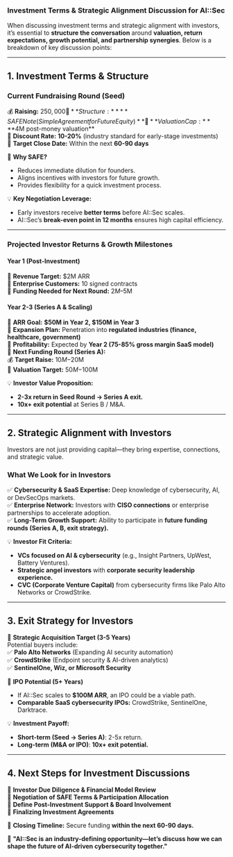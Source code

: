 ### **Investment Terms & Strategic Alignment Discussion for AI::Sec**

When discussing investment terms and strategic alignment with investors, it’s essential to **structure the conversation** around **valuation, return expectations, growth potential, and partnership synergies**. Below is a breakdown of key discussion points:

---

## **1. Investment Terms & Structure**
### **Current Fundraising Round (Seed)**
💰 **Raising:** $250,000  
📍 **Structure:** **SAFE Note (Simple Agreement for Future Equity)**  
📍 **Valuation Cap:** **$4M post-money valuation**  
📍 **Discount Rate:** **10-20%** (industry standard for early-stage investments)  
📍 **Target Close Date:** Within the next **60-90 days**  

🔹 **Why SAFE?**  
- Reduces immediate dilution for founders.  
- Aligns incentives with investors for future growth.  
- Provides flexibility for a quick investment process.  

💡 **Key Negotiation Leverage:**  
- Early investors receive **better terms** before AI::Sec scales.  
- AI::Sec’s **break-even point in 12 months** ensures high capital efficiency.  

---

### **Projected Investor Returns & Growth Milestones**
#### **Year 1 (Post-Investment)**
📍 **Revenue Target:** $2M ARR  
📍 **Enterprise Customers:** 10 signed contracts  
📍 **Funding Needed for Next Round:** $2M–$5M  

#### **Year 2-3 (Series A & Scaling)**
📍 **ARR Goal:** **$50M in Year 2, $150M in Year 3**  
📍 **Expansion Plan:** Penetration into **regulated industries (finance, healthcare, government)**  
📍 **Profitability:** Expected by **Year 2 (75-85% gross margin SaaS model)**  
📍 **Next Funding Round (Series A):**  
💰 **Target Raise:** $10M-$20M  
📍 **Valuation Target:** $50M-$100M  

💡 **Investor Value Proposition:**  
- **2-3x return in Seed Round → Series A exit.**  
- **10x+ exit potential** at Series B / M&A.  

---

## **2. Strategic Alignment with Investors**
Investors are not just providing capital—they bring expertise, connections, and strategic value.  

### **What We Look for in Investors**
✅ **Cybersecurity & SaaS Expertise:** Deep knowledge of cybersecurity, AI, or DevSecOps markets.  
✅ **Enterprise Network:** Investors with **CISO connections** or enterprise partnerships to accelerate adoption.  
✅ **Long-Term Growth Support:** Ability to participate in **future funding rounds (Series A, B, exit strategy).**  

💡 **Investor Fit Criteria:**  
- **VCs focused on AI & cybersecurity** (e.g., Insight Partners, UpWest, Battery Ventures).  
- **Strategic angel investors** with **corporate security leadership experience.**  
- **CVC (Corporate Venture Capital)** from cybersecurity firms like Palo Alto Networks or CrowdStrike.  

---

## **3. Exit Strategy for Investors**
📍 **Strategic Acquisition Target (3-5 Years)**  
Potential buyers include:  
✅ **Palo Alto Networks** (Expanding AI security automation)  
✅ **CrowdStrike** (Endpoint security & AI-driven analytics)  
✅ **SentinelOne, Wiz, or Microsoft Security**  

📍 **IPO Potential (5+ Years)**  
- If AI::Sec scales to **$100M ARR**, an IPO could be a viable path.  
- **Comparable SaaS cybersecurity IPOs:** CrowdStrike, SentinelOne, Darktrace.  

💡 **Investment Payoff:**  
- **Short-term (Seed → Series A)**: 2-5x return.  
- **Long-term (M&A or IPO)**: **10x+ exit potential.**  

---

## **4. Next Steps for Investment Discussions**
📌 **Investor Due Diligence & Financial Model Review**  
📌 **Negotiation of SAFE Terms & Participation Allocation**  
📌 **Define Post-Investment Support & Board Involvement**  
📌 **Finalizing Investment Agreements**  

📍 **Closing Timeline:** Secure funding **within the next 60-90 days.**  

🚀 **"AI::Sec is an industry-defining opportunity—let’s discuss how we can shape the future of AI-driven cybersecurity together."**  

